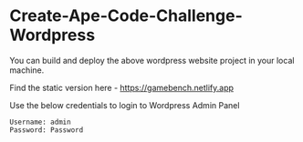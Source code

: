 # Create-Ape-Code-Challenge-Wordpress
You can build and deploy the above wordpress website project in your local machine.

Find the static version here - https://gamebench.netlify.app

Use the below credentials to login to Wordpress Admin Panel
    
    Username: admin
    Password: Password
